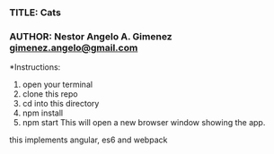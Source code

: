 
### TITLE: Cats
### AUTHOR: Nestor Angelo A. Gimenez <gimenez.angelo@gmail.com>

*Instructions:

  1) open your terminal<br />
  2) clone this repo<br />
  3) cd into this directory<br />
  4) npm install<br />
  5) npm start
  This will open a new browser window showing the app.<br />

this implements angular, es6 and webpack
